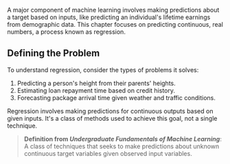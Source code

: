 A major component of machine learning involves making predictions about a target based on inputs, like predicting an individual's lifetime earnings from demographic data. This chapter focuses on predicting continuous, real numbers, a process known as regression.
## Defining the Problem

To understand regression, consider the types of problems it solves: 
1. Predicting a person's height from their parents' heights.
2. Estimating loan repayment time based on credit history.
3. Forecasting package arrival time given weather and traffic conditions.

Regression involves making predictions for continuous outputs based on given inputs. It's a class of methods used to achieve this goal, not a single technique.

> **Definition from *Undergraduate Fundamentals of Machine Learning***:
> A class of techniques that seeks to make predictions about unknown continuous target variables given observed input variables.